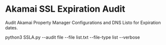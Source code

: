 # Akamai SSL Expiration Audit
 Audit Akamai Property Manager Configurations and DNS Listo for Expiration dates.


python3 SSLA.py --audit file --file list.txt --file-type list --verbose